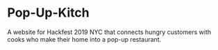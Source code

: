 # Pop-Up-Kitch
A website for Hackfest 2019 NYC that connects hungry customers with cooks who make their home into a pop-up restaurant.
